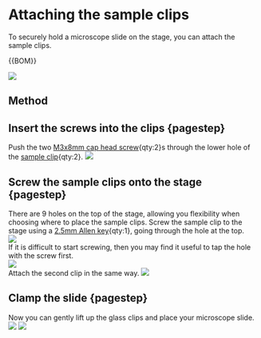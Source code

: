 # Attaching the sample clips

To securely hold a microscope slide on the stage, you can attach the sample clips.

{{BOM}}

[sample clip]: models/sample_clips.stl "{cat: 3DPrinted, note: Both sample clips are in the one file.}"
[M3x8mm cap head screw]: "{cat:part}"
[2.5mm Allen key]: "{cat:tool}"

![](images/attaching_the_sample_clips/parts.jpg)

## Method

## Insert the screws into the clips {pagestep}

Push the two [M3x8mm cap head screw]{qty:2}s through the lower hole of the [sample clip]{qty:2}.
![](images/attaching_the_sample_clips/insert_screws_into_clips.jpg)

## Screw the sample clips onto the stage {pagestep}

There are 9 holes on the top of the stage, allowing you flexibility when choosing where to place the sample clips. Screw the sample clip to the stage using a [2.5mm Allen key]{qty:1}, going through the hole at the top.  
![](images/attaching_the_sample_clips/screwing_clips.jpg)  
If it is difficult to start screwing, then you may find it useful to tap the hole with the screw first.    
![](images/attaching_the_sample_clips/tapping_holes.jpg)  
Attach the second clip in the same way.
![](images/attaching_the_sample_clips/sample_clips_all.jpg)

## Clamp the slide {pagestep}

Now you can gently lift up the glass clips and place your microscope slide.
![](images/attaching_the_sample_clips/sample_clip_slide_top.jpg)
![](images/attaching_the_sample_clips/sample_clip_slide_profile.jpg)
